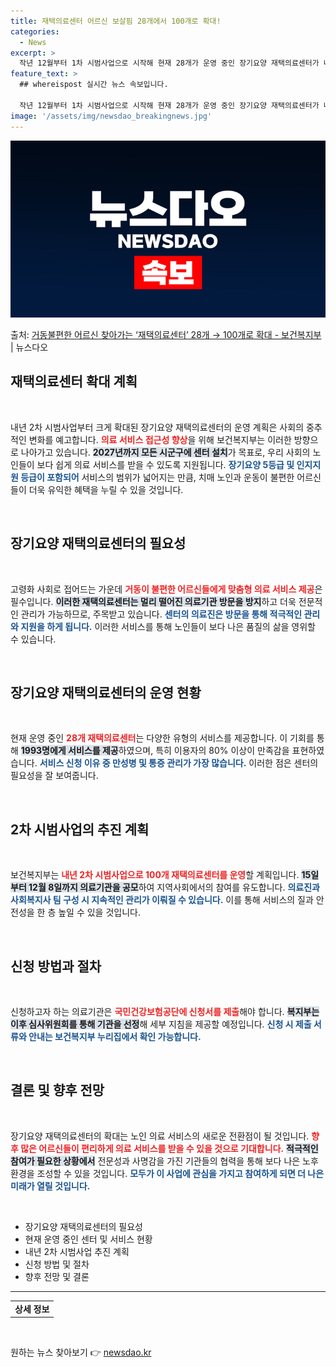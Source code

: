 ```yaml
---
title: 재택의료센터 어르신 보살핌 28개에서 100개로 확대!
categories:
  - News
excerpt: >
  작년 12월부터 1차 시범사업으로 시작해 현재 28개가 운영 중인 장기요양 재택의료센터가 내년에는 100개로…
feature_text: >
  ## whereispost 실시간 뉴스 속보입니다.

  작년 12월부터 1차 시범사업으로 시작해 현재 28개가 운영 중인 장기요양 재택의료센터가 내년에는 100개로…
image: '/assets/img/newsdao_breakingnews.jpg'
---
```


![뉴스다오 속보](/assets/img/newsdao_breakingnews.jpg)

<p>출처: <a href="https://newsdao.kr/2516" rel="dofollow">거동불편한 어르신 찾아가는 ‘재택의료센터’ 28개 → 100개로 확대 - 보건복지부</a> | 뉴스다오</p>

<h2 data-ke-size="size26">재택의료센터 확대 계획</h2>
<p data-ke-size="size16">&nbsp;</p>
<p data-ke-size="size16">내년 2차 시범사업부터 크게 확대된 장기요양 재택의료센터의 운영 계획은 사회의 중추적인 변화를 예고합니다. <b><span style="color: #ee2323;">의료 서비스 접근성 향상</span></b>을 위해 보건복지부는 이러한 방향으로 나아가고 있습니다. <b><span style="background-color: #21538527;">2027년까지 모든 시군구에 센터 설치</span></b>가 목표로, 우리 사회의 노인들이 보다 쉽게 의료 서비스를 받을 수 있도록 지원됩니다. <b><span style="color: #1a5490;">장기요양 5등급 및 인지지원 등급이 포함되어</span></b> 서비스의 범위가 넓어지는 만큼, 치매 노인과 운동이 불편한 어르신들이 더욱 유익한 혜택을 누릴 수 있을 것입니다.</p>
<p data-ke-size="size16">&nbsp;</p>

<h2 data-ke-size="size26">장기요양 재택의료센터의 필요성</h2>
<p data-ke-size="size16">&nbsp;</p>
<p data-ke-size="size16">고령화 사회로 접어드는 가운데 <b><span style="color: #ee2323;">거동이 불편한 어르신들에게 맞춤형 의료 서비스 제공</span></b>은 필수입니다. <b><span style="background-color: #21538527;">이러한 재택의료센터는 멀리 떨어진 의료기관 방문을 방지</span></b>하고 더욱 전문적인 관리가 가능하므로, 주목받고 있습니다. <b><span style="color: #1a5490;">센터의 의료진은 방문을 통해 적극적인 관리와 지원을 하게 됩니다.</span></b> 이러한 서비스를 통해 노인들이 보다 나은 품질의 삶을 영위할 수 있습니다.</p>
<p data-ke-size="size16">&nbsp;</p>

<h2 data-ke-size="size26">장기요양 재택의료센터의 운영 현황</h2>
<p data-ke-size="size16">&nbsp;</p>
<p data-ke-size="size16">현재 운영 중인 <b><span style="color: #ee2323;">28개 재택의료센터</span></b>는 다양한 유형의 서비스를 제공합니다. 이 기회를 통해 <b><span style="background-color: #21538527;">1993명에게 서비스를 제공</span></b>하였으며, 특히 이용자의 80% 이상이 만족감을 표현하였습니다. <b><span style="color: #1a5490;">서비스 신청 이유 중 만성병 및 통증 관리가 가장 많습니다.</span></b> 이러한 점은 센터의 필요성을 잘 보여줍니다.</p>
<p data-ke-size="size16">&nbsp;</p>

<h2 data-ke-size="size26">2차 시범사업의 추진 계획</h2>
<p data-ke-size="size16">&nbsp;</p>
<p data-ke-size="size16">보건복지부는 <b><span style="color: #ee2323;">내년 2차 시범사업으로 100개 재택의료센터를 운영</span></b>할 계획입니다. <b><span style="background-color: #21538527;">15일부터 12월 8일까지 의료기관을 공모</span></b>하여 지역사회에서의 참여를 유도합니다. <b><span style="color: #1a5490;">의료진과 사회복지사 팀 구성 시 지속적인 관리가 이뤄질 수 있습니다.</span></b> 이를 통해 서비스의 질과 안전성을 한 층 높일 수 있을 것입니다.</p>
<p data-ke-size="size16">&nbsp;</p>

<h2 data-ke-size="size26">신청 방법과 절차</h2>
<p data-ke-size="size16">&nbsp;</p>
<p data-ke-size="size16">신청하고자 하는 의료기관은 <b><span style="color: #ee2323;">국민건강보험공단에 신청서를 제출</span></b>해야 합니다. <b><span style="background-color: #21538527;">복지부는 이후 심사위원회를 통해 기관을 선정</span></b>해 세부 지침을 제공할 예정입니다. <b><span style="color: #1a5490;">신청 시 제출 서류와 안내는 보건복지부 누리집에서 확인 가능합니다.</span></b></p>
<p data-ke-size="size16">&nbsp;</p>

<h2 data-ke-size="size26">결론 및 향후 전망</h2>
<p data-ke-size="size16">&nbsp;</p>
<p data-ke-size="size16">장기요양 재택의료센터의 확대는 노인 의료 서비스의 새로운 전환점이 될 것입니다. <b><span style="color: #ee2323;">향후 많은 어르신들이 편리하게 의료 서비스를 받을 수 있을 것으로 기대합니다.</span></b> <b><span style="background-color: #21538527;">적극적인 참여가 필요한 상황에서</span></b> 전문성과 사명감을 가진 기관들의 협력을 통해 보다 나은 노후 환경을 조성할 수 있을 것입니다. <b><span style="color: #1a5490;">모두가 이 사업에 관심을 가지고 참여하게 되면 더 나은 미래가 열릴 것입니다.</span></b></p>
<p data-ke-size="size16">&nbsp;</p>

<ul>
    <li>장기요양 재택의료센터의 필요성</li>
    <li>현재 운영 중인 센터 및 서비스 현황</li>
    <li>내년 2차 시범사업 추진 계획</li>
    <li>신청 방법 및 절차</li>
    <li>향후 전망 및 결론</li>
</ul>
<hr/>
<table>
    <tr>
        <td style="text-align: center; height: 17px;"><b>상세 정보</b></td>
    </tr>
</table>
<p data-ke-size="size16">&nbsp;</p> 

원하는 뉴스 찾아보기 👉 <a href="https://newsdao.kr" rel="dofollow">newsdao.kr</a>


